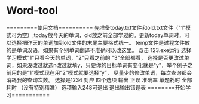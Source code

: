 # Word-tool
=========使用文档==========
先准备today.txt文件和old.txt文件（"1"模式可为空）,today放今天的单词，old放之前全部学过的。更新today单词时，可以选择把昨天的单词加到old文件的末尾主要格式统一。
temp文件是过程文件放的是单词汉语，如果有个别单词翻译不准确可以改这里。
双击 123.exe运行 选择学习模式"1"只看今天的单词，"2"只看之前的 "3"全部都看， 选择是否更改过单词，如果没改过就选n改过就填y，只要你的目标单词有变化就是"y"，举个例子之前用的是“1”模式现在用“2”模式就要选择“y”，
尽量少的修改单词，每次查询都会消耗我的查询次数。
选择是1234 对应 四个选项
输出 正误 准确率 单题耗时 全部耗时 （没有特别精准）
选项输入248可退出
退出输出错题表
========开始学习===========
